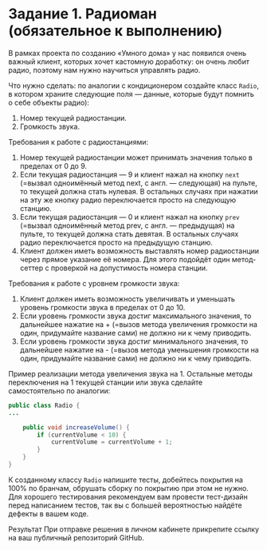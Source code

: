 # Задание 1. Радиоман (обязательное к выполнению)

В рамках проекта по созданию «Умного дома» у нас появился очень важный клиент, которых хочет кастомную доработку: он
очень любит радио, поэтому нам нужно научиться управлять радио.

Что нужно сделать: по аналогии с кондиционером создайте класс `Radio`, в котором храните следующие поля — данные,
которые будут помнить о себе объекты радио):

1. Номер текущей радиостанции.
2. Громкость звука.

Требования к работе с радиостанциями:

1. Номер текущей радиостанции может принимать значения только в пределах от 0 до 9.
2. Если текущая радиостанция — 9 и клиент нажал на кнопку `next` (=вызвал одноимённый метод next, с англ. — следующая)
   на пульте, то текущей должна стать нулевая. В остальных случаях при нажатии на эту же кнопку радио переключается
   просто на следующую станцию.
3. Если текущая радиостанция — 0 и клиент нажал на кнопку `prev` (=вызвал одноимённый метод prev, с англ. — предыдущая)
   на пульте, то текущей должна стать девятая. В остальных случаях радио переключается просто на предыдущую станцию.
4. Клиент должен иметь возможность выставлять номер радиостанции через прямое указание её номера. Для этого подойдёт
   один метод-сеттер с проверкой на допустимость номера станции.

Требования к работе с уровнем громкости звука:

1. Клиент должен иметь возможность увеличивать и уменьшать уровень громкости звука в пределах от 0 до 10.
2. Если уровень громкости звука достиг максимального значения, то дальнейшее нажатие на + (=вызов метода увеличения
   громкости на один, придумайте название сами) не должно ни к чему приводить.
3. Если уровень громкости звука достиг минимального значения, то дальнейшее нажатие на - (=вызов метода уменьшения
   громкости на один, придумайте название сами) не должно ни к чему приводить.

Пример реализации метода увеличения звука на 1. Остальные методы переключения на 1 текущей станции или звука сделайте
самостоятельно по аналогии:

```java
public class Radio {
...

    public void increaseVolume() {
        if (currentVolume < 10) {
            currentVolume = currentVolume + 1;
        }
    }
}
```

К созданному классу `Radio` напишите тесты, добейтесь покрытия на 100% по бранчам, обрушать сборку по покрытию при этом
не нужно. Для хорошего тестирования рекомендуем вам провести тест-дизайн перед написанием тестов, так вы с большей
вероятностью найдёте дефекты в вашем коде.

Результат
При отправке решения в личном кабинете прикрепите ссылку на ваш публичный репозиторий GitHub.